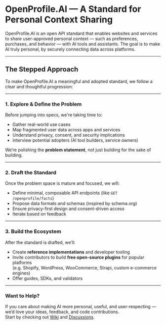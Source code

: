 # OpenProfile.AI — A Standard for Personal Context Sharing

OpenProfile.AI is an open API standard that enables websites and services to share user-approved personal context — such as preferences, purchases, and behavior — with AI tools and assistants. The goal is to make AI truly personal, by securely connecting data across platforms.

---

## The Stepped Approach

To make OpenProfile.AI a meaningful and adopted standard, we follow a clear and thoughtful progression:

---

### 1. Explore & Define the Problem

Before jumping into specs, we're taking time to:

- Gather real-world use cases  
- Map fragmented user data across apps and services  
- Understand privacy, consent, and security implications  
- Interview potential adopters (AI tool builders, service owners)

We’re polishing the **problem statement**, not just building for the sake of building.

---

### 2. Draft the Standard

Once the problem space is mature and focused, we will:

- Define minimal, composable API endpoints (like `GET /openprofile/facts`)  
- Propose data formats and schemas (inspired by schema.org)  
- Ensure privacy-first design and consent-driven access  
- Iterate based on feedback

---

### 3. Build the Ecosystem

After the standard is drafted, we’ll:

- Create **reference implementations** and developer tooling  
- Invite contributors to build **free open-source plugins** for popular platforms  
  (e.g. Shopify, WordPress, WooCommerce, Strapi, custom e-commerce engines)  
- Offer guides, SDKs, and validators

---

### Want to Help?

If you care about making AI more personal, useful, and user-respecting — we’d love your ideas, feedback, and code contributions.  
Start by checking out [Wiki](https://github.com/modanets/openprofile.ai/wiki) and [Discussions](https://github.com/modanets/openprofile.ai/discussions).

